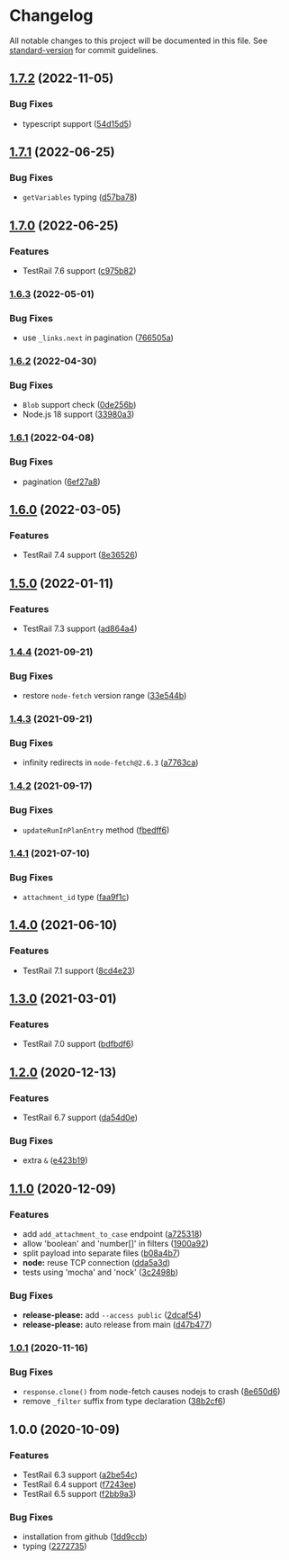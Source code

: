 # Changelog

All notable changes to this project will be documented in this file. See [standard-version](https://github.com/conventional-changelog/standard-version) for commit guidelines.

## [1.7.2](https://github.com/dlenroc/node-testrail-api/compare/v1.7.1...v1.7.2) (2022-11-05)


### Bug Fixes

* typescript support ([54d15d5](https://github.com/dlenroc/node-testrail-api/commit/54d15d5b3fa6fd671e2916f84742cef68c0c41ff))

## [1.7.1](https://github.com/dlenroc/node-testrail-api/compare/v1.7.0...v1.7.1) (2022-06-25)


### Bug Fixes

* `getVariables` typing ([d57ba78](https://github.com/dlenroc/node-testrail-api/commit/d57ba7823b3e6d97cbdcffda14ebe97f748bf2e4))

## [1.7.0](https://github.com/dlenroc/node-testrail-api/compare/v1.6.3...v1.7.0) (2022-06-25)


### Features

* TestRail 7.6 support ([c975b82](https://github.com/dlenroc/node-testrail-api/commit/c975b82921474ec2d845576ede047d4f718a938d))

### [1.6.3](https://github.com/dlenroc/node-testrail-api/compare/v1.6.2...v1.6.3) (2022-05-01)


### Bug Fixes

* use `_links.next` in pagination ([766505a](https://github.com/dlenroc/node-testrail-api/commit/766505ae99d62cb499fdf8bbf66fef822878ab29))

### [1.6.2](https://github.com/dlenroc/node-testrail-api/compare/v1.6.1...v1.6.2) (2022-04-30)


### Bug Fixes

* `Blob` support check ([0de256b](https://github.com/dlenroc/node-testrail-api/commit/0de256bce14b6a272e195ee4cb6d0a100e4167de))
* Node.js 18 support ([33980a3](https://github.com/dlenroc/node-testrail-api/commit/33980a37f96fa10f6b6b5a7251cec564b3e0d0ad))

### [1.6.1](https://github.com/dlenroc/node-testrail-api/compare/v1.6.0...v1.6.1) (2022-04-08)


### Bug Fixes

* pagination ([6ef27a8](https://github.com/dlenroc/node-testrail-api/commit/6ef27a826f5116aa40504e4b7ab74efb37956496))

## [1.6.0](https://github.com/dlenroc/node-testrail-api/compare/v1.5.0...v1.6.0) (2022-03-05)


### Features

* TestRail 7.4 support ([8e36526](https://github.com/dlenroc/node-testrail-api/commit/8e36526db30767a6c079821b4bd4523c8c2e2394))

## [1.5.0](https://www.github.com/dlenroc/node-testrail-api/compare/v1.4.4...v1.5.0) (2022-01-11)


### Features

* TestRail 7.3 support ([ad864a4](https://www.github.com/dlenroc/node-testrail-api/commit/ad864a44b4251065f3afa86a95876758be72d96e))

### [1.4.4](https://www.github.com/dlenroc/node-testrail-api/compare/v1.4.3...v1.4.4) (2021-09-21)


### Bug Fixes

* restore `node-fetch` version range ([33e544b](https://www.github.com/dlenroc/node-testrail-api/commit/33e544bbe8b2afb75fb9690216f47c335eac8698))

### [1.4.3](https://www.github.com/dlenroc/node-testrail-api/compare/v1.4.2...v1.4.3) (2021-09-21)


### Bug Fixes

* infinity redirects in `node-fetch@2.6.3` ([a7763ca](https://www.github.com/dlenroc/node-testrail-api/commit/a7763ca4e9cb541ba4c705326e4fdb400a2be13e))

### [1.4.2](https://www.github.com/dlenroc/node-testrail-api/compare/v1.4.1...v1.4.2) (2021-09-17)


### Bug Fixes

* `updateRunInPlanEntry` method ([fbedff6](https://www.github.com/dlenroc/node-testrail-api/commit/fbedff6eb241a69154bb43fde85c25fe5fbd4d58))

### [1.4.1](https://www.github.com/dlenroc/node-testrail-api/compare/v1.4.0...v1.4.1) (2021-07-10)


### Bug Fixes

* `attachment_id` type ([faa9f1c](https://www.github.com/dlenroc/node-testrail-api/commit/faa9f1c12a0b5a99707e3b79621c0aaaeaa4cb73))

## [1.4.0](https://www.github.com/dlenroc/node-testrail-api/compare/v1.3.0...v1.4.0) (2021-06-10)


### Features

* TestRail 7.1 support ([8cd4e23](https://www.github.com/dlenroc/node-testrail-api/commit/8cd4e23a43ea357b7050d13ba0efe57ef328c891))

## [1.3.0](https://www.github.com/dlenroc/node-testrail-api/compare/v1.2.0...v1.3.0) (2021-03-01)


### Features

* TestRail 7.0 support ([bdfbdf6](https://www.github.com/dlenroc/node-testrail-api/commit/bdfbdf6c0e30b6fee1b8749e7053f7a583025b6d))

## [1.2.0](https://www.github.com/dlenroc/node-testrail-api/compare/v1.1.0...v1.2.0) (2020-12-13)


### Features

* TestRail 6.7 support ([da54d0e](https://www.github.com/dlenroc/node-testrail-api/commit/da54d0e40d0f83a4c3d7941faf32d534d1479f24))


### Bug Fixes

* extra `&` ([e423b19](https://www.github.com/dlenroc/node-testrail-api/commit/e423b19119b637626d96879bdc0248f1b6c7de9d))

## [1.1.0](https://www.github.com/dlenroc/node-testrail-api/compare/v1.0.1...v1.1.0) (2020-12-09)


### Features

* add `add_attachment_to_case` endpoint ([a725318](https://www.github.com/dlenroc/node-testrail-api/commit/a725318b7fb0c9c1ebbc1148c79e9e789916f4a0))
* allow 'boolean' and 'number[]' in filters ([1900a92](https://www.github.com/dlenroc/node-testrail-api/commit/1900a92e4fbd2762f705265668e90ff7f2bf1ef9))
* split payload into separate files ([b08a4b7](https://www.github.com/dlenroc/node-testrail-api/commit/b08a4b71fc59008260bd653cb014f0de509ceed2))
* **node:** reuse TCP connection ([dda5a3d](https://www.github.com/dlenroc/node-testrail-api/commit/dda5a3d672b5b5712dceef8ea3bda0c87ff8871d))
* tests using 'mocha' and 'nock' ([3c2498b](https://www.github.com/dlenroc/node-testrail-api/commit/3c2498be14dd00e52d3af0829d670d823ca8115f))


### Bug Fixes

* **release-please:** add `--access public` ([2dcaf54](https://www.github.com/dlenroc/node-testrail-api/commit/2dcaf5451733b047142455092add7b766e4fca1a))
* **release-please:** auto release from main ([d47b477](https://www.github.com/dlenroc/node-testrail-api/commit/d47b477491fc8db4190cd8c30468a1e1af9f916e))

### [1.0.1](https://github.com/dlenroc/node-testrail-api/compare/v1.0.0...v1.0.1) (2020-11-16)


### Bug Fixes

* `response.clone()` from node-fetch causes nodejs to crash ([8e650d6](https://github.com/dlenroc/node-testrail-api/commit/8e650d63d3a948bfb3f13d9e7a0126c5216af2cb))
* remove `_filter` suffix from type declaration ([38b2cf6](https://github.com/dlenroc/node-testrail-api/commit/38b2cf6d52a82b9469de7d4df190a7a3175d74eb))

## 1.0.0 (2020-10-09)


### Features

* TestRail 6.3 support ([a2be54c](https://github.com/dlenroc/node-testrail-api/commit/a2be54c470b51910b7bc07559aa0309a1352c8f3))
* TestRail 6.4 support ([f7243ee](https://github.com/dlenroc/node-testrail-api/commit/f7243ee463ce49ea0bb12f2a97b340319494e5ed))
* TestRail 6.5 support ([f2bb9a3](https://github.com/dlenroc/node-testrail-api/commit/f2bb9a38bce98a6879b3631dd2faf37c66859415))


### Bug Fixes

* installation from github ([1dd9ccb](https://github.com/dlenroc/node-testrail-api/commit/1dd9ccb2eb893383f8a306a01831aaf3920cc161))
* typing ([2272735](https://github.com/dlenroc/node-testrail-api/commit/227273526c92f0b5cec2312710c45cd0114ebc4d))
